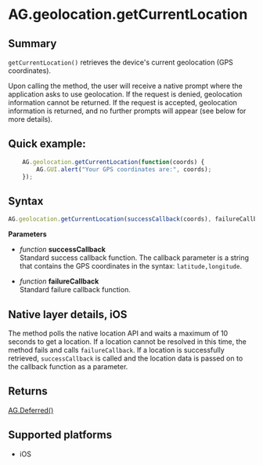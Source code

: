 # AG.geolocation.getCurrentLocation

## Summary
`getCurrentLocation()` retrieves the device's current geolocation (GPS coordinates). 

Upon calling the method, the user will receive a native prompt where the application asks to use geolocation. If the request is denied, geolocation information cannot be returned. If the request is accepted, geolocation information is returned, and no further prompts will appear (see below for more details).

## Quick example:
```javascript
	AG.geolocation.getCurrentLocation(function(coords) {
  		AG.GUI.alert("Your GPS coordinates are:", coords);
	});
```

## Syntax
```javascript
AG.geolocation.getCurrentLocation(successCallback(coords), failureCallback)
```

**Parameters**

* *function* **successCallback**<br>
 Standard success callback function. The callback parameter is a string that contains the GPS coordinates in the syntax: `latitude,longitude`.

* *function* **failureCallback**<br>
 Standard failure callback function.

## Native layer details, iOS

The method polls the native location API and waits a maximum of 10 seconds to get a location. If a location cannot be resolved in this time, the method fails and calls `failureCallback`. If a location is successfully retrieved, `successCallback` is called and the location data is passed on to the callback function as a parameter.

## Returns 
[AG.Deferred()](../../Deferred/Deferred.md)

## Supported platforms
* iOS